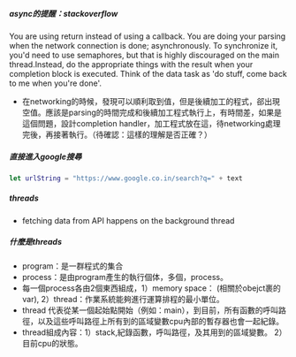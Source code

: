 ##### async的提醒：stackoverflow
You are using return instead of using a callback. You are doing your parsing when the network connection is done; asynchronously.
To synchronize it, you'd need to use semaphores, but that is highly discouraged on the main thread.Instead, do the appropriate things with the result when your completion block is executed. Think of the data task as 'do stuff, come back to me when you're done'.
* 在networking的時候，發現可以順利取到值，但是後續加工的程式，郤出現空值。應該是parsing的時間完成和後續加工程式執行上，有時間差，如果是這個問題，設計completion handler，加工程式放在這，待networking處理完後，再接著執行。（待確認：這樣的理解是否正確？）

##### 直接進入google搜尋
```swift
let urlString = "https://www.google.co.in/search?q=" + text 
```

##### threads
- fetching data from API happens on the background thread

##### 什麼是threads
- program：是一群程式的集合
- process：是由program產生的執行個体，多個，process。
- 每一個process各由2個東西組成，1）memory space： (相關於obejct裹的var), 2）thread：作業系統能夠進行運算排程的最小單位。
- thread 代表從某一個起始點開始（例如：main），到目前，所有函數的呼叫路徑，以及這些呼叫路徑上所有到的區域變數cpu內部的暫存器也會一起紀錄。
- thread組成內容：1）stack,紀錄函數，呼叫路徑，及其用到的區域變數。 2）目前cpu的狀態。
